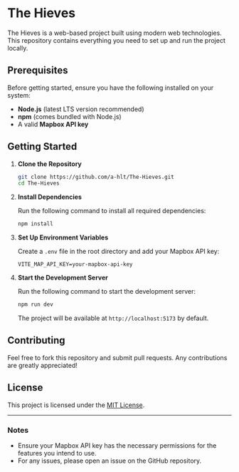 # The Hieves

The Hieves is a web-based project built using modern web technologies. This repository contains everything you need to set up and run the project locally.

## Prerequisites

Before getting started, ensure you have the following installed on your system:

- **Node.js** (latest LTS version recommended)
- **npm** (comes bundled with Node.js)
- A valid **Mapbox API key**

## Getting Started

1. **Clone the Repository**

   ```bash
   git clone https://github.com/a-hlt/The-Hieves.git
   cd The-Hieves
   ```

2. **Install Dependencies**

   Run the following command to install all required dependencies:

   ```bash
   npm install
   ```

3. **Set Up Environment Variables**

   Create a `.env` file in the root directory and add your Mapbox API key:

   ```env
   VITE_MAP_API_KEY=your-mapbox-api-key
   ```

4. **Start the Development Server**

   Run the following command to start the development server:

   ```bash
   npm run dev
   ```

   The project will be available at `http://localhost:5173` by default.

## Contributing

Feel free to fork this repository and submit pull requests. Any contributions are greatly appreciated!

## License

This project is licensed under the [MIT License](LICENSE).

---

### Notes

- Ensure your Mapbox API key has the necessary permissions for the features you intend to use.
- For any issues, please open an issue on the GitHub repository.
